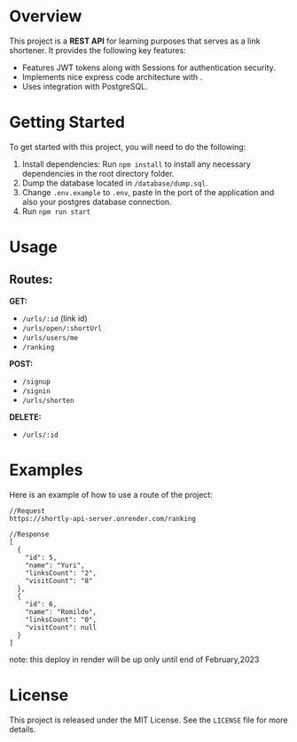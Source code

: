 # Overview

This project is a **REST API** for learning purposes that serves as a link shortener. It provides the following key features:

- Features JWT tokens along with Sessions for authentication security.
- Implements nice express code architecture with .
- Uses integration with PostgreSQL.

# Getting Started

To get started with this project, you will need to do the following:

1. Install dependencies: Run `npm install` to install any necessary dependencies in the root directory folder.
2. Dump the database located in `/database/dump.sql`.
3. Change `.env.example`  to `.env`, paste in the port of the application and also your postgres database connection.
4. Run `npm run start`

# Usage
## Routes:
**GET:**
* `/urls/:id` (link id)
* `/urls/open/:shortUrl` 
* `/urls/users/me` 
* `/ranking`

**POST:**
* `/signup`
* `/signin` 
* `/urls/shorten`

**DELETE:**
* `/urls/:id`


# Examples

Here is an example of how to use a route of the project:
```
//Request
https://shortly-api-server.onrender.com/ranking
```
```
//Response
[
  {
    "id": 5,
    "name": "Yuri",
    "linksCount": "2",
    "visitCount": "8"
  },
  {
    "id": 6,
    "name": "Romildo",
    "linksCount": "0",
    "visitCount": null
  }
]
```
note: this deploy in render will be up only until end of February,2023


# License

This project is released under the MIT License. See the `LICENSE` file for more details.
